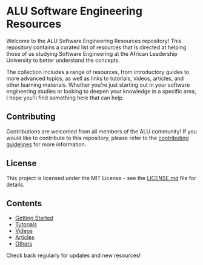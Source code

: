 # ALU Software Engineering Resources

Welcome to the ALU Software Engineering Resources repository! This repository contains a curated list of resources that is directed at helping those of us studying Software Engineering at the African Leadership University to better understand the concepts.

The collection includes a range of resources, from introductory guides to more advanced topics, as well as links to tutorials, videos, articles, and other learning materials. Whether you're just starting out in your software engineering studies or looking to deepen your knowledge in a specific area, I hope you'll find something here that can help.

## Contributing

Contributions are welcomed from all members of the ALU community! If you would like to contribute to this repository, please refer to the [contributing guidelines](CONTRIBUTING.md) for more information.

## License

This project is licensed under the MIT License - see the [LICENSE.md](LICENSE) file for details.


## Contents

- [Getting Started](getting-started.md)
- [Tutorials](tutorials.md)
- [Videos](videos.md)
- [Articles](articles.md)
- [Others](others.md)

Check back regularly for updates and new resources!
